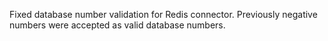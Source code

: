Fixed database number validation for Redis connector. Previously negative numbers were accepted as valid database numbers.
